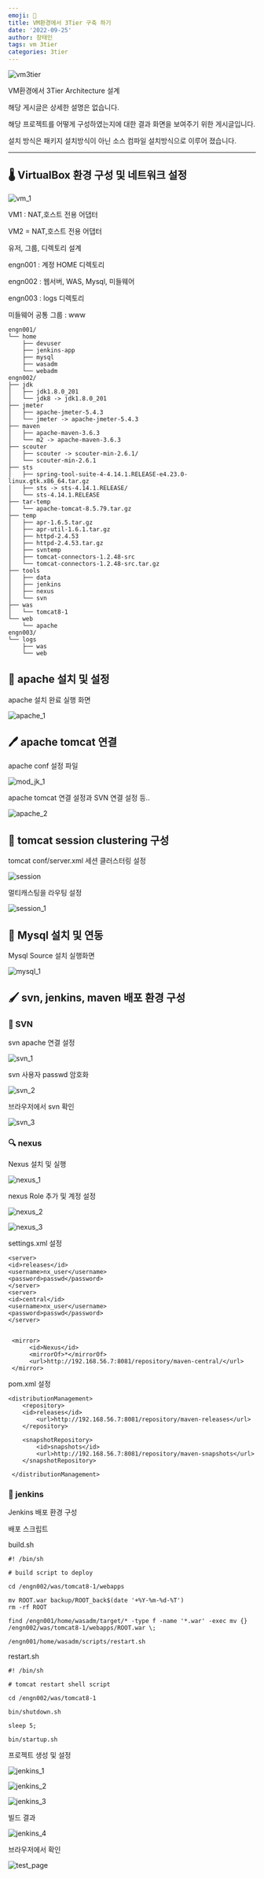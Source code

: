 ```yaml
---
emoji: 🧼
title: VM환경에서 3Tier 구축 하기
date: '2022-09-25'
author: 장태인
tags: vm 3tier 
categories: 3tier
---
```


![vm3tier](./img/vm3tier.jpg)


VM환경에서 3Tier Architecture 설계

해당 게시글은 상세한 설명은 없습니다.

해당 프로젝트를 어떻게 구성하였는지에 대한 결과 화면을 보여주기 위한 게시글입니다.

설치 방식은 패키지 설치방식이 아닌 소스 컴파일 설치방식으로 이루어 졌습니다.

---

## 🌡 VirtualBox 환경 구성 및 네트워크 설정

![vm_1](./img/vm_1.PNG)

VM1 : NAT,호스트 전용 어댑터

VM2 = NAT,호스트 전용 어댑터

유저, 그룹, 디렉토리 설계

engn001 : 계정 HOME 디렉토리

engn002 : 웹서버, WAS, Mysql, 미들웨어

engn003 : logs 디렉토리

미들웨어 공통 그룹 : www

```shell
engn001/
└── home
    ├── devuser
    ├── jenkins-app
    ├── mysql
    ├── wasadm
    └── webadm
engn002/
├── jdk
│   ├── jdk1.8.0_201
│   └── jdk8 -> jdk1.8.0_201
├── jmeter
│   ├── apache-jmeter-5.4.3
│   └── jmeter -> apache-jmeter-5.4.3
├── maven
│   ├── apache-maven-3.6.3
│   └── m2 -> apache-maven-3.6.3
├── scouter
│   ├── scouter -> scouter-min-2.6.1/
│   └── scouter-min-2.6.1
├── sts
│   ├── spring-tool-suite-4-4.14.1.RELEASE-e4.23.0-linux.gtk.x86_64.tar.gz
│   ├── sts -> sts-4.14.1.RELEASE/
│   └── sts-4.14.1.RELEASE
├── tar-temp
│   └── apache-tomcat-8.5.79.tar.gz
├── temp
│   ├── apr-1.6.5.tar.gz
│   ├── apr-util-1.6.1.tar.gz
│   ├── httpd-2.4.53
│   ├── httpd-2.4.53.tar.gz
│   ├── svntemp
│   ├── tomcat-connectors-1.2.48-src
│   └── tomcat-connectors-1.2.48-src.tar.gz
├── tools
│   ├── data
│   ├── jenkins
│   ├── nexus
│   └── svn
├── was
│   └── tomcat8-1
└── web
    └── apache
engn003/
└── logs
    ├── was
    └── web

```

## 🔑 apache 설치 및 설정

apache 설치 완료 실행 화면

![apache_1](./img/apache_1.PNG)


## 🖊 apache tomcat 연결

apache conf 설정 파일

![mod_jk_1](./img/mod_jk_1.PNG)

apache tomcat 연결 설정과 SVN 연결 설정 등..

![apache_2](./img/apache_2.PNG)

## 📮 tomcat session clustering 구성

tomcat conf/server.xml 세션 클러스터링 설정

![session](./img/session.PNG)

멀티캐스팅을 라우팅 설정

![session_1](./img/session_1.PNG)

## 📍 Mysql 설치 및 연동

Mysql Source 설치 실행화면

![mysql_1](./img/mysql_1.PNG)


## 🖌 svn, jenkins, maven 배포 환경 구성

### 📏 SVN

svn apache 연결 설정

![svn_1](./img/svn_1.PNG)

svn 사용자 passwd 암호화

![svn_2](./img/svn_2.PNG)

브라우저에서 svn 확인

![svn_3](./img/svn_3.PNG)

### 🔍 nexus

Nexus 설치 및 실행

![nexus_1](./img/nexus_1.PNG)

nexus Role 추가 및 계정 설정

![nexus_2](./img/nexus_2.PNG)

![nexus_3](./img/nexus_3.PNG)

settings.xml 설정

```
<server>
<id>releases</id>
<username>nx_user</username>
<password>passwd</password>
</server>
<server>
<id>central</id>
<username>nx_user</username>
<password>passwd</password>
</server>


 <mirror>
      <id>Nexus</id>
      <mirrorOf>*</mirrorOf>
      <url>http://192.168.56.7:8081/repository/maven-central/</url>
 </mirror>
```

pom.xml 설정

```
<distributionManagement> 
    <repository>
	<id>releases</id>
        <url>http://192.168.56.7:8081/repository/maven-releases</url>
    </repository>

    <snapshotRepository>
        <id>snapshots</id>
        <url>http://192.168.56.7:8081/repository/maven-snapshots</url>
    </snapshotRepository>

 </distributionManagement>
```

### 📒 jenkins

Jenkins 배포 환경 구성

배포 스크립트

build.sh
```shell
#! /bin/sh

# build script to deploy

cd /engn002/was/tomcat8-1/webapps

mv ROOT.war backup/ROOT_back$(date '+%Y-%m-%d-%T')
rm -rf ROOT

find /engn001/home/wasadm/target/* -type f -name '*.war' -exec mv {} /engn002/was/tomcat8-1/webapps/ROOT.war \;

/engn001/home/wasadm/scripts/restart.sh
```

restart.sh
```shell
#! /bin/sh

# tomcat restart shell script

cd /engn002/was/tomcat8-1

bin/shutdown.sh

sleep 5;

bin/startup.sh

```

프로젝트 생성 및 설정

![jenkins_1](./img/jenkins_1.PNG)

![jenkins_2](./img/jenkins_2.PNG)

![jenkins_3](./img/jenkins_3.PNG)

빌드 결과

![jenkins_4](./img/jenkins_4.PNG)


브라우저에서 확인

![test_page](./img/test_page.PNG)

```toc

```
